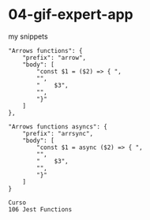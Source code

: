 # 04-gif-expert-app

my snippets 


	"Arrows functions": {
		"prefix": "arrow",
		"body": [
			"const $1 = ($2) => { ",
			"",
			"    $3",
			"",
			"}"
		]
	},

	"Arrows functions asyncs": {
		"prefix": "arrsync",
		"body": [
			"const $1 = async ($2) => { ",
			"",
			"    $3",
			"",
			"}"
		]
	}
	
	Curso 
	106 Jest Functions
